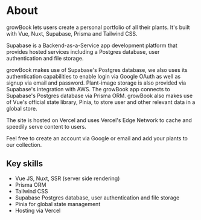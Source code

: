 # About

growBook lets users create a personal portfolio of all their plants. It's built with Vue, Nuxt, Supabase, Prisma and Tailwind CSS.

Supabase is a Backend-as-a-Service app development platform that provides hosted services including a Postgres database, user authentication and file storage.

growBook makes use of Supabase's Postgres database, we also uses its authentication capabilities to enable login via Google OAuth as well as signup via email and password. Plant-image storage is also provided via Supabase's integration with AWS. The growBook app connects to Supabase's Postgres database via Prisma ORM. growBook also makes use of Vue's official state library, Pinia, to store user and other relevant data in a global store.

The site is hosted on Vercel and uses Vercel's Edge Network to cache and speedily serve content to users.

Feel free to create an account via Google or email and add your plants to our collection.

## Key skills

-  Vue JS, Nuxt, SSR (server side rendering)
-  Prisma ORM
-  Tailwind CSS
-  Supabase Postgres database, user authentication and file storage
-  Pinia for global state management
-  Hosting via Vercel
